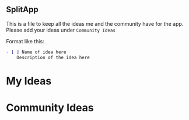 ## SplitApp

This is a file to keep all the ideas me and the community have for the app. Please add your ideas under `Community Ideas`

Format like this:
```markdown
- [ ] Name of idea here
    Description of the idea here
```

# My Ideas



# Community Ideas
